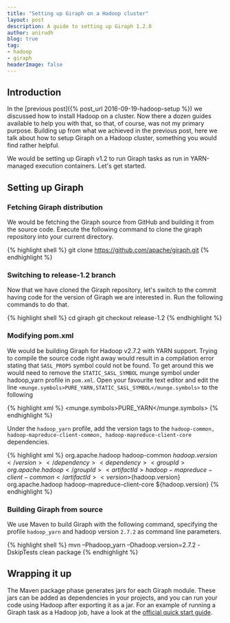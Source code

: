 ```yaml
---
title: "Setting up Giraph on a Hadoop cluster"
layout: post
description: A guide to setting up Giraph 1.2.0
author: anirudh
blog: true
tag:
- hadoop
- giraph
headerImage: false
---
```


## Introduction

In the [previous post]({% post_url 2016-09-19-hadoop-setup %}) we discussed how to install Hadoop on a cluster. Now there a dozen guides available to help you with that, so that, of course, was not my primary purpose. Building up from what we achieved in the previous post, here we talk about how to setup Giraph on a Hadoop cluster, something you would find rather helpful.

We would be setting up Giraph v1.2 to run Giraph tasks as run in YARN-managed execution
containers. Let's get started.

## Setting up Giraph

### Fetching Giraph distribution

We would be fetching the Giraph source from GitHub and building it from the source code. Execute the following command to clone the giraph repository into your current directory.

{% highlight shell %}
git clone https://github.com/apache/giraph.git
{% endhighlight %}

### Switching to release-1.2 branch

Now that we have cloned the Giraph repository, let's switch to the commit having code for the version of Giraph we are interested in. Run the following commands to do that.

{% highlight shell %}
cd giraph
git checkout release-1.2
{% endhighlight %}

### Modifying pom.xml

We would be building Giraph for Hadoop v2.7.2 with YARN support. Trying to compile the source code right away would result  in a compilation error stating that `SASL_PROPS` symbol could not be found. To get around this we would need to remove the `STATIC_SASL_SYMBOL` munge symbol under hadoop_yarn profile in `pom.xml`. Open your favourite text editor and edit the line `<munge.symbols>PURE_YARN,STATIC_SASL_SYMBOL</munge.symbols>` to the following

{% highlight xml %}
<munge.symbols>PURE_YARN</munge.symbols>
{% endhighlight %}

Under the `hadoop_yarn` profile, add the version tags to the `hadoop-common, hadoop-mapreduce-client-common, hadoop-mapreduce-client-core` dependencies.

{% highlight xml %}
<dependency>
    <groupId>org.apache.hadoop</groupId>
    <artifactId>hadoop-common</artifactId>
    <version>${hadoop.version}</version>
</dependency>
<dependency>
    <groupId>org.apache.hadoop</groupId>
    <artifactId>hadoop-mapreduce-client-common</artifactId>
    <version>${hadoop.version}</version>
</dependency>
<dependency>
    <groupId>org.apache.hadoop</groupId>
    <artifactId>hadoop-mapreduce-client-core</artifactId>
    <version>${hadoop.version}</version>
</dependency>
{% endhighlight %}



### Building Giraph from source

We use Maven to build Giraph with the following command, specifying the profile `hadoop_yarn` and hadoop version `2.7.2` as command line parameters.

{% highlight shell %}
mvn –Phadoop_yarn –Dhadoop.version=2.7.2 -DskipTests clean package
{% endhighlight %}

## Wrapping it up

The Maven package phase generates jars for each Giraph module. These jars can be added as dependencies in your projects, and you can run your code using Hadoop after exporting it as a jar. For an example of running a Giraph task as a Hadoop job, have a look at the [official quick start guide](http://giraph.apache.org/quick_start.html#qs_section_6).



